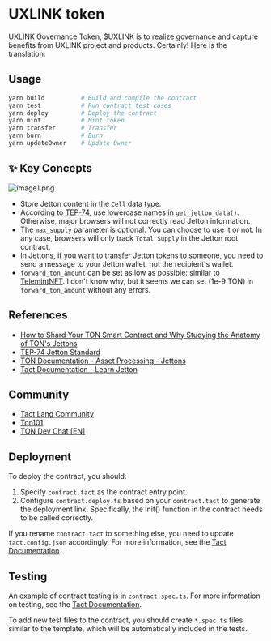 # UXLINK token
UXLINK Governance Token, $UXLINK is to realize governance and capture benefits from UXLINK project and products.
Certainly! Here is the translation:

## Usage

```bash
yarn build          # Build and compile the contract
yarn test           # Run contract test cases
yarn deploy         # Deploy the contract
yarn mint           # Mint token
yarn transfer       # Transfer
yarn burn           # Burn
yarn updateOwner    # Update Owner
```

## ✨ Key Concepts

![image1.png](./image1.png)

- Store Jetton content in the `Cell` data type.
- According to [TEP-74](https://github.com/ton-blockchain/TEPs/blob/master/text/0074-jettons-standard.md), use lowercase names in `get_jetton_data()`. Otherwise, major browsers will not correctly read Jetton information.
- The `max_supply` parameter is optional. You can choose to use it or not. In any case, browsers will only track `Total Supply` in the Jetton root contract.
- In Jettons, if you want to transfer Jetton tokens to someone, you need to send a message to your Jetton wallet, not the recipient's wallet.
- `forward_ton_amount` can be set as low as possible: similar to [TelemintNFT](https://github.com/TelegramMessenger/telemint). I don't know why, but it seems we can set (1e-9 TON) in `forward_ton_amount` without any errors.

## References

- [How to Shard Your TON Smart Contract and Why Studying the Anatomy of TON's Jettons](https://blog.ton.org/how-to-shard-your-ton-smart-contract-and-why-studying-the-anatomy-of-tons-jettons)
- [TEP-74 Jetton Standard](https://github.com/ton-blockchain/TEPs/blob/master/text/0074-jettons-standard.md)
- [TON Documentation - Asset Processing - Jettons](https://docs.ton.org/develop/dapps/asset-processing/jettons)
- [Tact Documentation - Learn Jetton](https://docs.tact-lang.org/learn/jetton/jetton-3)

## Community

- [Tact Lang Community](https://t.me/tactlang)
- [Ton101](https://t.me/ton101)
- [TON Dev Chat [EN]](https://t.me/tondev_eng)

## Deployment

To deploy the contract, you should:

1. Specify `contract.tact` as the contract entry point.
2. Configure `contract.deploy.ts` based on your `contract.tact` to generate the deployment link. Specifically, the Init() function in the contract needs to be called correctly.

If you rename `contract.tact` to something else, you need to update `tact.config.json` accordingly. For more information, see the [Tact Documentation](https://docs.tact-lang.org/language/guides/config).

## Testing

An example of contract testing is in `contract.spec.ts`. For more information on testing, see the [Tact Documentation](https://docs.tact-lang.org/language/guides/debug).

To add new test files to the contract, you should create `*.spec.ts` files similar to the template, which will be automatically included in the tests.